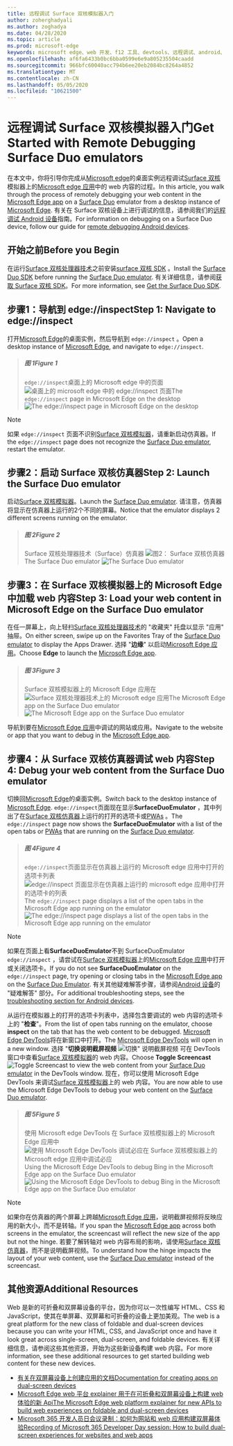 ```yaml
---
title: 远程调试 Surface 双核模拟器入门
author: zoherghadyali
ms.author: zoghadya
ms.date: 04/28/2020
ms.topic: article
ms.prod: microsoft-edge
keywords: microsoft edge、web 开发、f12 工具、devtools、远程调试、android、surface 双核
ms.openlocfilehash: af6fa6433b0bc6bba0599e6e9a805235504caadd
ms.sourcegitcommit: 966bfc60040acc794b6ee20eb2084bc8264a4852
ms.translationtype: MT
ms.contentlocale: zh-CN
ms.lasthandoff: 05/05/2020
ms.locfileid: "10621500"
---
```

# <span data-ttu-id="519a6-103">远程调试 Surface 双核模拟器入门</span><span class="sxs-lookup"><span data-stu-id="519a6-103">Get Started with Remote Debugging Surface Duo emulators</span></span>

<span data-ttu-id="519a6-104">在本文中，你将引导你完成从[Microsoft edge][DesktopEdge]的桌面实例远程调试[Surface 双核][SurfaceDuo]模拟器上的[Microsoft edge 应用][AndroidEdge]中的 web 内容的过程。</span><span class="sxs-lookup"><span data-stu-id="519a6-104">In this article, you walk through the process of remotely debugging your web content in the [Microsoft Edge app][AndroidEdge] on a [Surface Duo][SurfaceDuo] emulator from a desktop instance of [Microsoft Edge][DesktopEdge].</span></span> <span data-ttu-id="519a6-105">有关在 Surface 双核设备上进行调试的信息，请参阅我们的[远程调试 Android 设备][RemoteDebuggingAndroid]指南。</span><span class="sxs-lookup"><span data-stu-id="519a6-105">For information on debugging on a Surface Duo device, follow our guide for [remote debugging Android devices][RemoteDebuggingAndroid].</span></span>

## <span data-ttu-id="519a6-106">开始之前</span><span class="sxs-lookup"><span data-stu-id="519a6-106">Before you Begin</span></span>

<span data-ttu-id="519a6-107">在运行[Surface 双核处理器技术][DuoEmulator]之前安装[surface 双核 SDK][DuoSdk] 。</span><span class="sxs-lookup"><span data-stu-id="519a6-107">Install the [Surface Duo SDK][DuoSdk] before running the [Surface Duo emulator][DuoEmulator].</span></span> <span data-ttu-id="519a6-108">有关详细信息，请参阅[获取 Surface 双核 SDK][DuoSdkdocs]。</span><span class="sxs-lookup"><span data-stu-id="519a6-108">For more information, see [Get the Surface Duo SDK][DuoSdkdocs].</span></span>

## <span data-ttu-id="519a6-109">步骤1：导航到 edge://inspect</span><span class="sxs-lookup"><span data-stu-id="519a6-109">Step 1: Navigate to edge://inspect</span></span>

<span data-ttu-id="519a6-110">打开[Microsoft Edge][DesktopEdge]的桌面实例，然后导航到 `edge://inspect` 。</span><span class="sxs-lookup"><span data-stu-id="519a6-110">Open a desktop instance of [Microsoft Edge][DesktopEdge], and navigate to `edge://inspect`.</span></span>

> ##### <span data-ttu-id="519a6-111">图 1</span><span class="sxs-lookup"><span data-stu-id="519a6-111">Figure 1</span></span>  
> <span data-ttu-id="519a6-112">`edge://inspect`桌面上的 Microsoft edge 中的页面 ![ 桌面上的 microsoft edge 中的 edge://inspect 页面][ImageEdgeInspect]</span><span class="sxs-lookup"><span data-stu-id="519a6-112">The `edge://inspect` page in Microsoft Edge on the desktop ![The edge://inspect page in Microsoft Edge on the desktop][ImageEdgeInspect]</span></span>

> [!NOTE]
> <span data-ttu-id="519a6-113">如果 `edge://inspect` 页面不识别[Surface 双核模拟器][DuoEmulator]，请重新启动仿真器。</span><span class="sxs-lookup"><span data-stu-id="519a6-113">If the `edge://inspect` page does not recognize the [Surface Duo emulator][DuoEmulator], restart the emulator.</span></span>

## <span data-ttu-id="519a6-114">步骤2：启动 Surface 双核仿真器</span><span class="sxs-lookup"><span data-stu-id="519a6-114">Step 2: Launch the Surface Duo emulator</span></span>

<span data-ttu-id="519a6-115">启动[Surface 双核模拟器][DuoEmulator]。</span><span class="sxs-lookup"><span data-stu-id="519a6-115">Launch the [Surface Duo emulator][DuoEmulator].</span></span> <span data-ttu-id="519a6-116">请注意，仿真器将显示在仿真器上运行的2个不同的屏幕。</span><span class="sxs-lookup"><span data-stu-id="519a6-116">Notice that the emulator displays 2 different screens running on the emulator.</span></span>

> ##### <span data-ttu-id="519a6-117">图 2</span><span class="sxs-lookup"><span data-stu-id="519a6-117">Figure 2</span></span>
> <span data-ttu-id="519a6-118">Surface 双核处理器技术（Surface）仿真器 ![][ImageDuoEmulator]</span><span class="sxs-lookup"><span data-stu-id="519a6-118">The Surface Duo emulator ![The Surface Duo emulator][ImageDuoEmulator]</span></span>  

## <span data-ttu-id="519a6-119">步骤3：在 Surface 双核模拟器上的 Microsoft Edge 中加载 web 内容</span><span class="sxs-lookup"><span data-stu-id="519a6-119">Step 3: Load your web content in Microsoft Edge on the Surface Duo emulator</span></span>

<span data-ttu-id="519a6-120">在任一屏幕上，向上轻扫[Surface 双核处理器技术][DuoEmulator]的 "收藏夹" 托盘以显示 "应用" 抽屉。</span><span class="sxs-lookup"><span data-stu-id="519a6-120">On either screen, swipe up on the Favorites Tray of the [Surface Duo emulator][DuoEmulator] to display the Apps Drawer.</span></span> <span data-ttu-id="519a6-121">选择 "**边缘**" 以启动[Microsoft Edge 应用][AndroidEdge]。</span><span class="sxs-lookup"><span data-stu-id="519a6-121">Choose **Edge** to launch the [Microsoft Edge app][AndroidEdge].</span></span>

> ##### <span data-ttu-id="519a6-122">图 3</span><span class="sxs-lookup"><span data-stu-id="519a6-122">Figure 3</span></span>
> <span data-ttu-id="519a6-123">Surface 双核模拟器上的 Microsoft Edge 应用在 ![ Surface 双核处理器技术上的 Microsoft edge 应用][ImageDuoEmulatorEdge]</span><span class="sxs-lookup"><span data-stu-id="519a6-123">The Microsoft Edge app on the Surface Duo emulator ![The Microsoft Edge app on the Surface Duo emulator][ImageDuoEmulatorEdge]</span></span>  

<span data-ttu-id="519a6-124">导航到要在[Microsoft Edge 应用][AndroidEdge]中调试的网站或应用。</span><span class="sxs-lookup"><span data-stu-id="519a6-124">Navigate to the website or app that you want to debug in the [Microsoft Edge app][AndroidEdge].</span></span>

## <span data-ttu-id="519a6-125">步骤4：从 Surface 双核仿真器调试 web 内容</span><span class="sxs-lookup"><span data-stu-id="519a6-125">Step 4: Debug your web content from the Surface Duo emulator</span></span> 

<span data-ttu-id="519a6-126">切换回[Microsoft Edge][DesktopEdge]的桌面实例。</span><span class="sxs-lookup"><span data-stu-id="519a6-126">Switch back to the desktop instance of [Microsoft Edge][DesktopEdge].</span></span> <span data-ttu-id="519a6-127">`edge://inspect`页面现在显示**SurfaceDuoEmulator** ，其中列出了在[Surface 双核仿真器][DuoEmulator]上运行的打开的选项卡或[PWAs][PwaDocs] 。</span><span class="sxs-lookup"><span data-stu-id="519a6-127">The `edge://inspect` page now shows the **SurfaceDuoEmulator** with a list of the open tabs or [PWAs][PwaDocs] that are running on the [Surface Duo emulator][DuoEmulator].</span></span>

> ##### <span data-ttu-id="519a6-128">图 4</span><span class="sxs-lookup"><span data-stu-id="519a6-128">Figure 4</span></span>
> <span data-ttu-id="519a6-129">`edge://inspect`页面显示在仿真器上运行的 Microsoft edge 应用中打开的选项卡列表 ![ edge://inspect 页面显示在仿真器上运行的 microsoft edge 应用中打开的选项卡的列表][ImageEdgeInspectTargets]</span><span class="sxs-lookup"><span data-stu-id="519a6-129">The `edge://inspect` page displays a list of the open tabs in the Microsoft Edge app running on the emulator ![The edge://inspect page displays a list of the open tabs in the Microsoft Edge app running on the emulator][ImageEdgeInspectTargets]</span></span>  

> [!NOTE]
> <span data-ttu-id="519a6-130">如果在页面上看**SurfaceDuoEmulator**不到 SurfaceDuoEmulator `edge://inspect` ，请尝试在[Surface 双核模拟器][DuoEmulator]上的[Microsoft Edge 应用][AndroidEdge]中打开或关闭选项卡。</span><span class="sxs-lookup"><span data-stu-id="519a6-130">If you do not see **SurfaceDuoEmulator** on the `edge://inspect` page, try opening or closing tabs in the [Microsoft Edge app][AndroidEdge] on the [Surface Duo Emulator][DuoEmulator].</span></span> <span data-ttu-id="519a6-131">有关其他疑难解答步骤，请参阅[Android 设备][TroubleshootingAndroid]的 "疑难解答" 部分。</span><span class="sxs-lookup"><span data-stu-id="519a6-131">For additional troubleshooting steps, see the [troubleshooting section for Android devices][TroubleshootingAndroid].</span></span>

<span data-ttu-id="519a6-132">从运行在模拟器上的打开的选项卡列表中，选择包含要调试的 web 内容的选项卡上的 "**检查**"。</span><span class="sxs-lookup"><span data-stu-id="519a6-132">From the list of open tabs running on the emulator, choose **inspect** on the tab that has the web content to be debugged.</span></span> <span data-ttu-id="519a6-133">[Microsoft Edge DevTools][DevToolsDocs]将在新窗口中打开。</span><span class="sxs-lookup"><span data-stu-id="519a6-133">The [Microsoft Edge DevTools][DevToolsDocs] will open in a new window.</span></span> <span data-ttu-id="519a6-134">选择 "**切换说明截屏视频** ![ 切换" 说明截屏视频 ][ImageToggleScreencastIcon] 可在 DevTools 窗口中查看[Surface 双核模拟器][DuoEmulator]的 web 内容。</span><span class="sxs-lookup"><span data-stu-id="519a6-134">Choose **Toggle Screencast** ![Toggle Screencast][ImageToggleScreencastIcon] to view the web content from your [Surface Duo emulator][DuoEmulator] in the DevTools window.</span></span> <span data-ttu-id="519a6-135">现在，你可以使用 Microsoft Edge DevTools 来调试[Surface 双核模拟器][DuoEmulator]上的 web 内容。</span><span class="sxs-lookup"><span data-stu-id="519a6-135">You are now able to use the Microsoft Edge DevTools to debug your web content on the [Surface Duo emulator][DuoEmulator].</span></span>

> ##### <span data-ttu-id="519a6-136">图 5</span><span class="sxs-lookup"><span data-stu-id="519a6-136">Figure 5</span></span>
> <span data-ttu-id="519a6-137">使用 Microsoft edge DevTools 在 Surface 双核模拟器上的 Microsoft Edge 应用中 ![ 使用 Microsoft Edge DevTools 调试必应在 Surface 双核模拟器上的 Microsoft edge 应用中调试必应][ImageDevTools]</span><span class="sxs-lookup"><span data-stu-id="519a6-137">Using the Microsoft Edge DevTools to debug Bing in the Microsoft Edge app on the Surface Duo emulator ![Using the Microsoft Edge DevTools to debug Bing in the Microsoft Edge app on the Surface Duo emulator][ImageDevTools]</span></span>  

> [!NOTE]
> <span data-ttu-id="519a6-138">如果你在仿真器的两个屏幕上跨越[Microsoft Edge 应用][AndroidEdge]，说明截屏视频将反映应用的新大小，而不是转轴。</span><span class="sxs-lookup"><span data-stu-id="519a6-138">If you span the [Microsoft Edge app][AndroidEdge] across both screens in the emulator, the screencast will reflect the new size of the app but not the hinge.</span></span> <span data-ttu-id="519a6-139">若要了解转轴对 web 内容布局的影响，请使用[Surface 双核仿真器][DuoEmulator]，而不是说明截屏视频。</span><span class="sxs-lookup"><span data-stu-id="519a6-139">To understand how the hinge impacts the layout of your web content, use the [Surface Duo emulator][DuoEmulator] instead of the screencast.</span></span>

## <span data-ttu-id="519a6-140">其他资源</span><span class="sxs-lookup"><span data-stu-id="519a6-140">Additional Resources</span></span>

<span data-ttu-id="519a6-141">Web 是新的可折叠和双屏幕设备的平台，因为你可以一次性编写 HTML、CSS 和 JavaScript，使其在单屏幕、双屏幕和可折叠的设备上更加美观。</span><span class="sxs-lookup"><span data-stu-id="519a6-141">The web is a great platform for the new class of foldable and dual-screen devices because you can write your HTML, CSS, and JavaScript once and have it look great across single-screen, dual-screen, and foldable devices.</span></span> <span data-ttu-id="519a6-142">有关详细信息，请参阅这些其他资源，开始为这些新设备构建 web 内容。</span><span class="sxs-lookup"><span data-stu-id="519a6-142">For more information, see these additional resources to get started building web content for these new devices.</span></span>

- [<span data-ttu-id="519a6-143">有关在双屏幕设备上创建应用的文档</span><span class="sxs-lookup"><span data-stu-id="519a6-143">Documentation for creating apps on dual-screen devices</span></span>][DualScreenDocs]
- [<span data-ttu-id="519a6-144">Microsoft Edge web 平台 explainer 用于在可折叠和双屏幕设备上构建 web 体验的新 Api</span><span class="sxs-lookup"><span data-stu-id="519a6-144">The Microsoft Edge web platform explainer for new APIs to build web experiences on foldable and dual-screen devices</span></span>][WebPlatformExplainer]
- [<span data-ttu-id="519a6-145">Microsoft 365 开发人员日会议录制：如何为网站和 web 应用构建双屏幕体验</span><span class="sxs-lookup"><span data-stu-id="519a6-145">Recording of Microsoft 365 Developer Day session: How to build dual-screen experiences for websites and web apps</span></span>][DeveloperDay]

<!-- image links -->  
[ImageEdgeInspect]: /microsoft-edge/devtools-guide-chromium/media/remote-debugging-surface-duo-inspect-page.msft.png "图1：桌面上的 Microsoft Edge 中的 edge://inspect 页面"
[ImageDuoEmulator]: /microsoft-edge/devtools-guide-chromium/media/remote-debugging-surface-duo-emulator.msft.png "图2： Surface 双核仿真器"
[ImageDuoEmulatorEdge]: /microsoft-edge/devtools-guide-chromium/media/remote-debugging-surface-duo-emulator-edge.msft.png "图3： Surface 双核模拟器上的 Microsoft Edge 应用"
[ImageEdgeInspectTargets]: /microsoft-edge/devtools-guide-chromium/media/remote-debugging-surface-duo-inspect-page-with-targets.msft.png "图4： edge://inspect 页面显示在仿真器上运行的 Microsoft Edge 应用中打开的选项卡的列表"
[ImageToggleScreencastIcon]: images/toggle-screencast-icon.msft.png
[ImageDevTools]: /microsoft-edge/devtools-guide-chromium/media/remote-debugging-surface-duo-devtools.msft.png "图5：使用 Microsoft Edge DevTools 在 Surface 双核模拟器上的 Microsoft Edge 应用中调试 Bing"

<!-- links -->  
[RemoteDebuggingAndroid]: /microsoft-edge/devtools-guide-chromium/remote-debugging/index "远程调试 Android 设备入门"
[PwaDocs]: /microsoft-edge/progressive-web-apps-chromium/index "Windows 上的渐进式 Web 应用"
[DevToolsDocs]: /microsoft-edge/devtools-guide-chromium "Microsoft Edge （Chromium）开发人员工具"
[TroubleshootingAndroid]: /microsoft-edge/devtools-guide-chromium/remote-debugging/index#troubleshooting-devtools-is-not-detecting-the-android-device "疑难解答： DevTools 未检测到 Android 设备"

[AndroidEdge]: https://play.google.com/store/apps/details?id=com.microsoft.emmx "Microsoft Edge Android 应用"
[SurfaceDuo]: https://www.microsoft.com/surface/devices/surface-duo "介绍 Surface 双核"
[DesktopEdge]: https://www.microsoft.com/edge/ "新的 Microsoft Edge 简介"
[DuoEmulator]: https://docs.microsoft.com/dual-screen/android/use-emulator "使用 Surface 双核仿真器"
[DuoSdk]: https://www.microsoft.com/download/details.aspx?id=100847 "Surface 双核处理器技术 SDK 预览版本"
[DuoSdkDocs]: https://docs.microsoft.com/dual-screen/android/get-duo-sdk "获取 Surface 双核 SDK"
[DualScreenDocs]: https://docs.microsoft.com/dual-screen/ "为双屏幕设备创建应用"
[WebPlatformExplainer]: https://github.com/MicrosoftEdge/MSEdgeExplainers/blob/master/Foldables/explainer.md "针对折叠设备上的启发式体验的 Web 平台基元"
[DeveloperDay]: https://youtu.be/DXrZWsqXPVc "如何为网站和 web 应用构建双屏幕体验"
